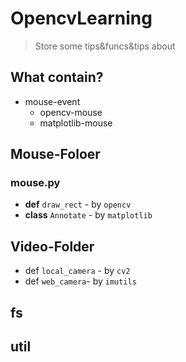 # OpencvLearning
> Store some tips&funcs&tips about

## What contain?

* mouse-event
    * opencv-mouse
    * matplotlib-mouse


## Mouse-Foloer

### mouse.py

* **def** `draw_rect` - by `opencv`
* **class** `Annotate` - by `matplotlib`

## Video-Folder

* def `local_camera` - by `cv2`
* def `web_camera`- by `imutils`

## fs

## util
